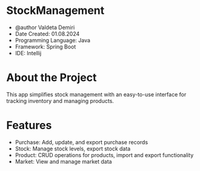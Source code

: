 # StockManagement

* @author Valdeta Demiri
 * Date Created: 01.08.2024
 * Programming Language: Java
 * Framework: Spring Boot
 * IDE: Intellij 

# About the Project
This app simplifies stock management with an easy-to-use interface for tracking inventory and managing products.

# Features
* Purchase: Add, update, and export purchase records
* Stock: Manage stock levels, export stock data
* Product: CRUD operations for products, import and export functionality
* Market: View and manage market data
